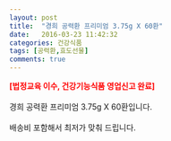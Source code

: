 ```yaml
---
layout: post
title:  "경희 공력환 프리미엄 3.75g X 60환"
date:   2016-03-23 11:42:32
categories: 건강식품
tags: [공력환,효도선물]
comments: true
---
```


<strong><span style="color: rgb(255, 0, 0);">[법정교육 이수, 건강기능식품 영업신고 완료]</span></strong>
<br><br>
경희 공력환 프리미엄 3.75g X 60환입니다.
<br><br>
배송비 포함해서 최저가 맞춰 드립니다.
<br>
<br>
<img class="image" src="https://1.bp.blogspot.com/-lJMhEXlmJZI/W_tiDRt3nLI/AAAAAAAAA-M/5h-7bXM7XyIOfL6_kSnOpRWA2o_DcG_8wCLcBGAs/s320/sdtfshdfhsdf.jpg" alt=""/>
<br>
<br>
<img class="image" src="http://nbbang.co.kr/data/webedit/20180910164026_wfoesshv.jpg" alt=""/>  